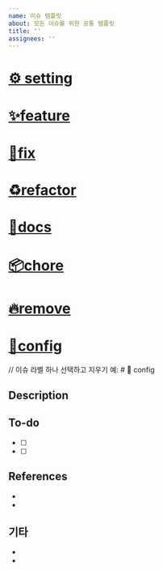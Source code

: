 ```yaml
---
name: 이슈 템플릿
about: 모든 이슈를 위한 공통 템플릿
title: ''
assignees: ''
---
```


# [⚙️ setting](https://github.com/OZ-Coding-School/oz_externship_fe_01_team2/labels/⚙️setting)

# [✨feature](https://github.com/OZ-Coding-School/oz_externship_fe_01_team2/labels/✨feature)

# [🐛fix](https://github.com/OZ-Coding-School/oz_externship_fe_01_team2/labels/🐛fix)

# [♻️refactor](https://github.com/OZ-Coding-School/oz_externship_fe_01_team2/labels/♻️refactor)

# [📑docs](https://github.com/OZ-Coding-School/oz_externship_fe_01_team2/labels/📑docs)

# [📦chore](https://github.com/OZ-Coding-School/oz_externship_fe_01_team2/labels/📦chore)

# [🔥remove](https://github.com/OZ-Coding-School/oz_externship_fe_01_team2/labels/🔥remove)

# [🔧config](https://github.com/OZ-Coding-School/oz_externship_fe_01_team2/labels/🔧config)

// 이슈 라벨 하나 선택하고 지우기 예: # 🔧 config

## Description

## To-do

- [ ]
- [ ]

## References

-
-

## 기타

-
-
